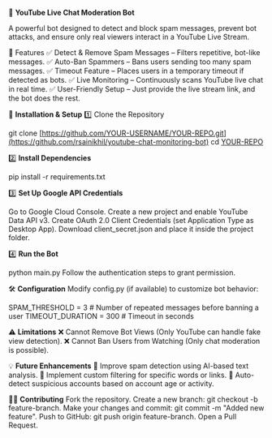 📌 **YouTube Live Chat Moderation Bot**

A powerful bot designed to detect and block spam messages, prevent bot attacks, and ensure only real viewers interact in a YouTube Live Stream.

🚀 Features
✅ Detect & Remove Spam Messages – Filters repetitive, bot-like messages.
✅ Auto-Ban Spammers – Bans users sending too many spam messages.
✅ Timeout Feature – Places users in a temporary timeout if detected as bots.
✅ Live Monitoring – Continuously scans YouTube live chat in real time.
✅ User-Friendly Setup – Just provide the live stream link, and the bot does the rest.

🔧 **Installation & Setup**
1️⃣ Clone the Repository

git clone [https://github.com/YOUR-USERNAME/YOUR-REPO.git](https://github.com/rsainikhil/youtube-chat-monitoring-bot)
cd [YOUR-REPO](https://github.com/rsainikhil/youtube-chat-monitoring-bot)

2️⃣ **Install Dependencies**

pip install -r requirements.txt

3️⃣ **Set Up Google API Credentials**

Go to Google Cloud Console.
Create a new project and enable YouTube Data API v3.
Create OAuth 2.0 Client Credentials (set Application Type as Desktop App).
Download client_secret.json and place it inside the project folder.

4️⃣ **Run the Bot**

python main.py
Follow the authentication steps to grant permission.

🛠️ **Configuration**
Modify config.py (if available) to customize bot behavior:

SPAM_THRESHOLD = 3  # Number of repeated messages before banning a user
TIMEOUT_DURATION = 300  # Timeout in seconds

⚠️ **Limitations**
❌ Cannot Remove Bot Views (Only YouTube can handle fake view detection).
❌ Cannot Ban Users from Watching (Only chat moderation is possible).

💡 **Future Enhancements**
🔹 Improve spam detection using AI-based text analysis.
🔹 Implement custom filtering for specific words or links.
🔹 Auto-detect suspicious accounts based on account age or activity.

👨‍💻 **Contributing**
Fork the repository.
Create a new branch: git checkout -b feature-branch.
Make your changes and commit: git commit -m "Added new feature".
Push to GitHub: git push origin feature-branch.
Open a Pull Request.
